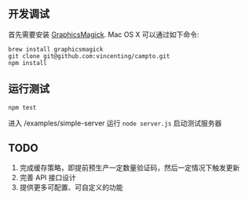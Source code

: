## 开发调试
首先需要安装 [GraphicsMagick](http://www.graphicsmagick.org/). Mac OS X 可以通过如下命令:

    brew install graphicsmagick
    git clone git@github.com:vincenting/campto.git
    npm install

## 运行测试

    npm test

进入 /examples/simple-server 运行 `node server.js` 启动测试服务器

## TODO

1. 完成缓存策略，即提前预生产一定数量验证码，然后一定情况下触发更新
2. 完善 API 接口设计
3. 提供更多可配置、可自定义的功能